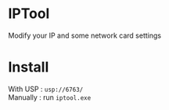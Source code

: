 # IPTool
Modify your IP and some network card settings

# Install
With USP : `usp://6763/`  
Manually : run `iptool.exe`
